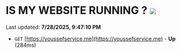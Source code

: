 # IS MY WEBSITE RUNNING ? [![](https://img.shields.io/static/v1?label=Sponsor&message=%E2%9D%A4&logo=GitHub&color=%23fe8e86)](https://github.com/sponsors/Youssef-Lehmam)

Last updated: **7/28/2025, 9:47:10 PM**

- `GET` [https://youssefservice.me](https://youssefservice.me) - **Up** (284ms)
